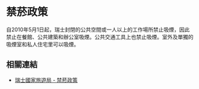# 禁菸政策

自2010年5月1日起，瑞士封閉的公共空間或一人以上的工作場所禁止吸煙，因此禁止在餐館、公共建築和辦公室吸煙。公共交通工具上也禁止吸煙。室外及單獨的吸煙室和私人住宅里可以吸煙。

## 相關連結

- [瑞士國家旅遊局 - 禁菸政策](https://www.myswitzerland.com/zh-hant/planning/about-switzerland/general-facts/general-information/smoking-policy/)

